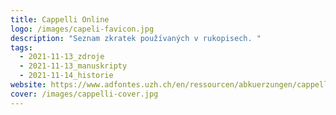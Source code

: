 ```yaml
---
title: Cappelli Online
logo: /images/capeli-favicon.jpg
description: "Seznam zkratek používaných v rukopisech. "
tags:
  - 2021-11-13_zdroje
  - 2021-11-13_manuskripty
  - 2021-11-14_historie
website: https://www.adfontes.uzh.ch/en/ressourcen/abkuerzungen/cappelli-online
cover: /images/cappelli-cover.jpg
---
```

